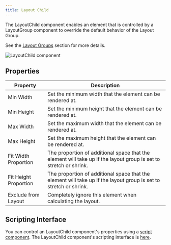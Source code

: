 ```yaml
---
title: Layout Child
---
```


The LayoutChild component enables an element that is controlled by a LayoutGroup component to override the default behavior of the Layout Group.

See the [Layout Groups][0] section for more details.

![LayoutChild component](/img/user-manual/scenes/components/component-layoutchild.png)

## Properties

| Property              | Description |
|-----------------------|-------------|
| Min Width             | Set the minimum width that the element can be rendered at. |
| Min Height            | Set the minimum height that the element can be rendered at. |
| Max Width             | Set the maximum width that the element can be rendered at. |
| Max Height            | Set the maximum height that the element can be rendered at. |
| Fit Width Proportion  | The proportion of additional space that the element will take up if the layout group is set to stretch or shrink. |
| Fit Height Proportion | The proportion of additional space that the element will take up if the layout group is set to stretch or shrink. |
| Exclude from Layout   | Completely ignore this element when calculating the layout. |

## Scripting Interface

You can control an LayoutChild component's properties using a [script component][2]. The LayoutChild component's scripting interface is [here][3].

[0]: /user-manual/user-interface/layout-groups
[2]: /user-manual/scenes/components/script
[3]: https://manual.oasisserver.link/engine/classes/LayoutChildComponent.html
